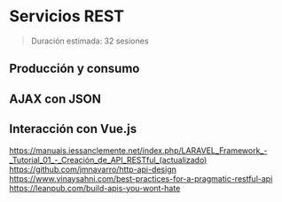 # Servicios REST

> Duración estimada: 32 sesiones

## Producción y consumo

## AJAX con JSON

## Interacción con Vue.js

<https://manuais.iessanclemente.net/index.php/LARAVEL_Framework_-_Tutorial_01_-_Creación_de_API_RESTful_(actualizado)>
<https://github.com/jmnavarro/http-api-design>
<https://www.vinaysahni.com/best-practices-for-a-pragmatic-restful-api>
<https://leanpub.com/build-apis-you-wont-hate>